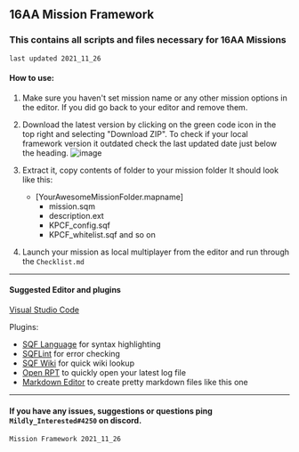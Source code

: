 ## 16AA Mission Framework

### This contains all scripts and files necessary for 16AA Missions
`last updated 2021_11_26`

#### How to use:

1. Make sure you haven't set mission name or any other mission options in the editor.
   If you did go back to your editor and remove them.
2. Download the latest version by clicking on the green code icon in the top right and selecting "Download ZIP".
To check if your local framework version it outdated check the last updated date just below the heading.
![image](https://user-images.githubusercontent.com/57712666/148797426-1b586d29-d117-49c3-841c-29373a24a59c.png)

3. Extract it, copy contents of folder to your mission folder
   It should look like this:
   * [YourAwesomeMissionFolder.mapname]
     * mission.sqm
     * description.ext
     * KPCF_config.sqf
     * KPCF_whitelist.sqf
       and so on
4. Launch your mission as local multiplayer from the editor and run through the `Checklist.md`

---

#### Suggested Editor and plugins

[Visual Studio Code](https://code.visualstudio.com/)

Plugins:

* [SQF Language](https://marketplace.visualstudio.com/items?itemName=Armitxes.sqf) for syntax highlighting
* [SQFLint](https://marketplace.visualstudio.com/items?itemName=skacekachna.sqflint) for error checking
* [SQF Wiki](https://marketplace.visualstudio.com/items?itemName=EelisLynne.sqf-wikihttps:/) for quick wiki lookup
* [Open RPT](https://marketplace.visualstudio.com/items?itemName=bux578.vscode-openlastrpt) to quickly open your latest log file
* [Markdown Editor](https://marketplace.visualstudio.com/items?itemName=zaaack.markdown-editor) to create pretty markdown files like this one

---

#### If you have any issues, suggestions or questions ping `Mildly_Interested#4250` on discord.

`Mission Framework 2021_11_26`
